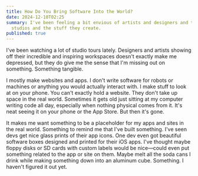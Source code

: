 ```yaml
---
title: How Do You Bring Software Into the World?
date: 2024-12-10T02:25
summary: I've been feeling a bit envious of artists and designers and their cool
  studios and the stuff they create.
published: true
---
```

I've been watching a lot of studio tours lately. Designers and artists showing off their incredible and inspiring workspaces doesn't exactly make me depressed, but they do give me the sense that I'm missing out on something. Something tangible.

I mostly make websites and apps. I don't write software for robots or machines or anything you would actually interact with. I make stuff to look at on your phone. You can't exactly hold a website. They don't take up space in the real world. Sometimes it gets old just sitting at my computer writing code all day, especially when nothing physical comes from it. It's neat seeing it on your phone or the App Store. But then it's gone.

It makes me want something to be a placeholder for my apps and sites in the real world. Something to remind me that I've built something. I've seen devs get nice glass prints of their app icons. One dev even got beautiful software boxes designed and printed for their iOS apps. I've thought maybe floppy disks or SD cards with custom labels would be nice—could even put something related to the app or site on them. Maybe melt all the soda cans I drink while making something down into an aluminum cube. Something. I haven't figured it out yet.